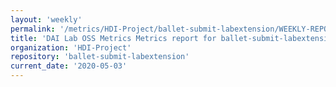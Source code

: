 ```yaml
---
layout: 'weekly'
permalink: '/metrics/HDI-Project/ballet-submit-labextension/WEEKLY-REPORT-2020-05-03'
title: 'DAI Lab OSS Metrics Metrics report for ballet-submit-labextension | WEEKLY-REPORT-2020-05-03'
organization: 'HDI-Project'
repository: 'ballet-submit-labextension'
current_date: '2020-05-03'
---
```

